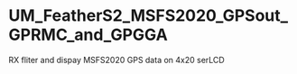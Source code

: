 # UM_FeatherS2_MSFS2020_GPSout_GPRMC_and_GPGGA
 RX fliter and dispay MSFS2020 GPS data on 4x20 serLCD
